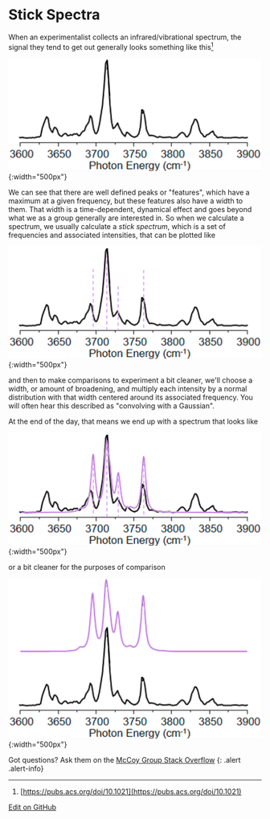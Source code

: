 # Stick Spectra

When an experimentalist collects an infrared/vibrational spectrum, the signal they tend to get out generally looks something like this[<sup>1</sup>]

![plain spec](../img/stick_spec_example/expt.png){:width="500px"}

We can see that there are well defined peaks or "features", which have a maximum at a given frequency, but these features also have a width to them. That width is a time-dependent, dynamical effect and goes beyond what we as a group generally are interested in.
So when we calculate a spectrum, we usually calculate a _stick spectrum_, which is a set of frequencies and associated intensities, that can be plotted like

![plain spec](../img/stick_spec_example/sticks.png){:width="500px"}

and then to make comparisons to experiment a bit cleaner, we'll choose a width, or amount of broadening, and multiply each intensity by a normal distribution with that width centered around its associated frequency. You will often hear this described as "convolving with a Gaussian".

At the end of the day, that means we end up with a spectrum that looks like

![plain spec](../img/stick_spec_example/calc.png){:width="500px"}

or a bit cleaner for the purposes of comparison

![plain spec](../img/stick_spec_example/cleaned.png){:width="500px"}

Got questions? Ask them on the [McCoy Group Stack Overflow](https://stackoverflow.com/c/mccoygroup/questions/ask)
{: .alert .alert-info}

---
1. <a id="fn1"></a> [https://pubs.acs.org/doi/10.1021](https://pubs.acs.org/doi/10.1021)

[<sup>1</sup>]: #fn1

[Edit on GitHub](https://github.com/McCoyGroup/References/edit/gh-pages/References/Spectrum%20Generation/BasisSetSpectra.md)